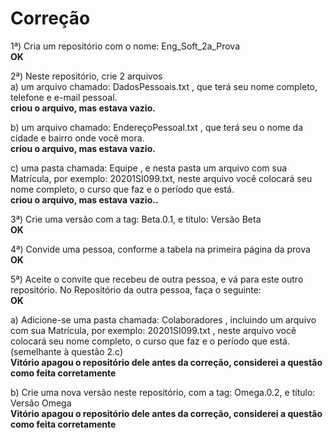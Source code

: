 # Correção

1ª) Cria um repositório com o nome: Eng_Soft_2a_Prova  
**OK**  

2ª) Neste repositório, crie 2 arquivos   
a) um arquivo chamado: DadosPessoais.txt , que terá seu nome completo, telefone e e-mail pessoal.   
**criou o arquivo, mas estava vazio.**  

b) um arquivo chamado: EndereçoPessoal.txt , que terá seu o nome da cidade e bairro onde você mora.  
**criou o arquivo, mas estava vazio.**  

c) uma pasta chamada: Equipe , e nesta pasta um arquivo com sua Matrícula, por exemplo: 20201SI099.txt, neste arquivo você colocará seu nome completo, o curso que faz e o período que está.  
**criou o arquivo, mas estava vazio..**  

3ª) Crie uma versão com a tag: Beta.0.1, e título: Versão Beta  
**OK**  

4ª) Convide uma pessoa, conforme a tabela na primeira página da prova  
**OK**  

5ª) Aceite o convite que recebeu de outra pessoa, e vá para este outro repositório. No Repositório da outra pessoa, faça o seguinte:  
**OK**  

a) Adicione-se uma pasta chamada: Colaboradores , incluindo um arquivo com sua Matrícula, por exemplo: 20201SI099.txt , neste arquivo você colocará seu nome completo, o curso que faz e o período que está. (semelhante à questão 2.c)  
**Vitório apagou o repositório dele antes da correção, considerei a questão como feita corretamente**  

b) Crie uma nova versão neste repositório, com a tag: Omega.0.2, e título: Versão Omega  
**Vitório apagou o repositório dele antes da correção, considerei a questão como feita corretamente**  
